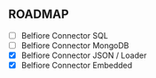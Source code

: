 ## ROADMAP

- [ ] Belfiore Connector SQL
- [ ] Belfiore Connector MongoDB
- [x] Belfiore Connector JSON / Loader
- [x] Belfiore Connector Embedded
